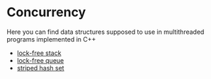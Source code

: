 # Concurrency
Here you can find data structures supposed to use in multithreaded programs implemented in C++

* [lock-free stack](lock-free-stack/lock_free_stack.hpp)
* [lock-free queue](lock-free-queue/lock_free_queue.hpp)
* [striped hash set](striped-hash-set/striped_hash_set.hpp)
